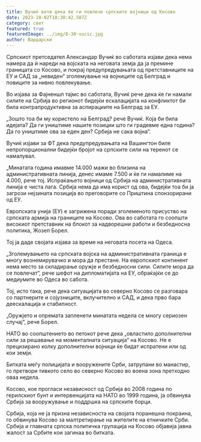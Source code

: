 ```yaml
---
title: Вучиќ вети дека ќе ги повлече српските војници од Косово
date: 2023-10-02T18:30:42.587Z
category: свет
featured: true
featuredImage: ../img/8-30-vucic.jpg
author: Вардарски
---
```

Српскиот претседател Александар Вучиќ во саботата изјави дека нема намера да ѝ нареди на војската на неговата земја да ја премине границата со Косово, и покрај предупредувањата од претставниците на ЕУ и САД за „невиден“ зголемување на војниците од Белград и повиците за нивно повлекување.

Во изјава за Фајненшл тајмс во саботата, Вучиќ рече дека ќе ги намали силите на Србија во регионот бидејќи ескалацијата на конфликтот би била контрапродуктивна за аспирациите на Белград за ЕУ.

„Зошто тоа би му користело на Белград? рече Вучиќ. Која би била идејата? Да ги уништиме нашите позиции што ги градевме една година? Да го уништиме ова за еден ден? Србија не сака војна“.

Вучиќ изјави за ФТ дека предупредувањата на Вашингтон биле непропорционални бидејќи бројот на српските сили на теренот се намалувал.

„Минатата година имавме 14.000 мажи во близина на административната линија, денес имаме 7.500 и ќе ги намалиме на 4.000, рече тој. Испраќањето војници од Србија на административната линија е чиста лага. Србија нема да има корист од ова, бидејќи тоа би ја загрози нејзината позиција во преговорите со Приштина спонзорирани од ЕУ.

Европската унија (ЕУ) е загрижена поради зголеменото присуство на српската армија на границите на Косово. Ова во саботата го соопшти високиот претставник на блокот за надворешни работи и безбедносна политика, Жозеп Борел.

Тој ја даде својата изјава за време на неговата посета на Одеса.

„Зголемувањето на српската војска на административната граница е многу вознемирувачко и мора да престане. На европскиот континент нема место за складирање оружје и безбедносни сили. Силите мора да се повлечат“, рече шефот на дипломатијата на ЕУ, обраќајќи се до медиумите во Одеса во сабота.

Тој, исто така, рече дека ситуацијата во северно Косово се разговара со партнерите и сојузниците, вклучително и САД, и дека прво бара деескалација и стабилност.

„Оружјето и опремата запленети минатата недела се многу сериозен случај“, рече Борел.

НАТО во соопштението во петокот рече дека „овластило дополнителни сили за решавање на моменталната ситуација“ на Косово. Не е прецизирано колку дополнителни војници ќе бидат испратени или од кои земји.

Битката меѓу полицијата и вооружените Срби, затрупани во манастир, го претвори тивкото село во северно Косово во воена зона претходно оваа недела.

Косово, кое прогласи независност од Србија во 2008 година по герилскиот бунт и интервенцијата на НАТО во 1999 година, ја обвинува Србија за вооружување и поддршка на српските борци.

Србија, која не ја призна независноста на својата поранешна покраина, го обвинува Косово за малтретирање на жителите на етничките Срби. Србија и главната српска политичка групација на Косово објавија јавна жалост за Србите кои загинаа во битката.